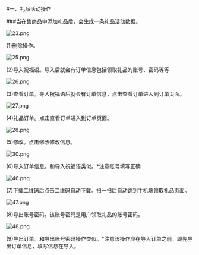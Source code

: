 #一、礼品活动操作

###当在售商品中添加礼品后，会生成一条礼品活动数据。

![23.png](http://tradeany-test.oss-cn-qingdao.aliyuncs.com/2020/10/12/MjAyMDEwMTIwNjUwMzYyMw==.png)

(1)删除操作。

![25.png](http://tradeany-test.oss-cn-qingdao.aliyuncs.com/2020/10/12/MjAyMDEwMTIwNjUxMTAyNQ==.png)

(2)导入祝福语。导入后就会有订单信息包括领取礼品的账号、密码等等

![26.png](http://tradeany-test.oss-cn-qingdao.aliyuncs.com/2020/10/12/MjAyMDEwMTIwNjUxNTQyNg==.png)

(3)查看订单。导入祝福语后就会有订单信息，点击查看订单进入到订单页面。

![27.png](http://tradeany-test.oss-cn-qingdao.aliyuncs.com/2020/10/12/MjAyMDEwMTIwNjUyNDgyNw==.png)

(4)礼品订单。点击查看订单进入到订单页面。

![28.png](http://tradeany-test.oss-cn-qingdao.aliyuncs.com/2020/10/12/MjAyMDEwMTIwNjUzMjIyOA==.png)

(5)修改。点击修改修改信息。

![30.png](http://tradeany-test.oss-cn-qingdao.aliyuncs.com/2020/10/12/MjAyMDEwMTIwNjU0MDAzMA==.png)

(6)导入订单信息。和导入祝福语类似。*注意账号填写正确

![46.png](http://tradeany-test.oss-cn-qingdao.aliyuncs.com/2020/10/12/MjAyMDEwMTIwODMwMTg0Ng==.png)

(7)下载二维码后点击二维码自动下载。扫一扫后自动跳到手机端领取礼品页面。

![47.png](http://tradeany-test.oss-cn-qingdao.aliyuncs.com/2020/10/12/MjAyMDEwMTIwODMzMDI0Nw==.png)

(8)导出账号密码。该账号密码是用户领取礼品的账号密码。

![48.png](http://tradeany-test.oss-cn-qingdao.aliyuncs.com/2020/10/12/MjAyMDEwMTIwODM4MDM0OA==.png)

(9)导出订单。和导出账号密码操作类似。*注意该操作应在导入订单之前，即先导出订单信息，填写信息在导入。  
